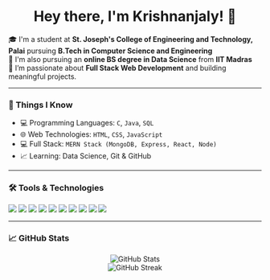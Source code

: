 <h1 align="center">Hey there, I'm Krishnanjaly! 👋</h1>

🎓 I'm a student at **St. Joseph's College of Engineering and Technology, Palai** pursuing **B.Tech in Computer Science and Engineering**  
📘 I'm also pursuing an **online BS degree in Data Science** from **IIT Madras**  
🚀 I’m passionate about **Full Stack Web Development** and building meaningful projects.

---

### 🧠 Things I Know

- 💻 Programming Languages: `C`, `Java`, `SQL`
- 🌐 Web Technologies: `HTML`, `CSS`, `JavaScript`
- 💻 Full Stack: `MERN Stack (MongoDB, Express, React, Node)`
- 📈 Learning: Data Science, Git & GitHub

---

### 🛠️ Tools & Technologies

<p>
  <img src="[https://img.shields.io/badge/C-00599C?style=flat&logo=c&logoColor=white](https://i.pinimg.com/564x/71/5b/59/715b59c8c7545d9dafb1a04111edde40.jpg)"/>
  <img src="[https://img.shields.io/badge/Java-007396?style=flat&logo=java&logoColor=white](https://4kwallpapers.com/images/wallpapers/java-logo-2560x1440-15990.png)"/>
  <img src="https://img.shields.io/badge/SQL-4479A1?style=flat&logo=postgresql&logoColor=white"/>
  <img src="https://img.shields.io/badge/HTML5-E34F26?style=flat&logo=html5&logoColor=white"/>
  <img src="https://img.shields.io/badge/CSS3-1572B6?style=flat&logo=css3&logoColor=white"/>
  <img src="https://img.shields.io/badge/JavaScript-F7DF1E?style=flat&logo=javascript&logoColor=black"/>
  <img src="https://img.shields.io/badge/React-20232A?style=flat&logo=react&logoColor=61DAFB"/>
  <img src="https://img.shields.io/badge/Node.js-339933?style=flat&logo=node.js&logoColor=white"/>
  <img src="https://img.shields.io/badge/Express.js-000000?style=flat&logo=express&logoColor=white"/>
  <img src="https://img.shields.io/badge/MongoDB-4EA94B?style=flat&logo=mongodb&logoColor=white"/>
</p>

---

### 📈 GitHub Stats

<p align="center">
  <img src="https://github-readme-stats.vercel.app/api?username=Krishnanjaly&show_icons=true&theme=radical" alt="GitHub Stats" />
  <br />
  <img src="https://github-readme-streak-stats.herokuapp.com/?user=Krishnanjaly&theme=radical" alt="GitHub Streak" />
</p>



<!--
**Krishnanjaly/Krishnanjaly** is a ✨ _special_ ✨ repository because its `README.md` (this file) appears on your GitHub profile.

Here are some ideas to get you started:

- 🔭 I’m currently working on ...
- 🌱 I’m currently learning ...
- 👯 I’m looking to collaborate on ...
- 🤔 I’m looking for help with ...
- 💬 Ask me about ...
- 📫 How to reach me: ...
- 😄 Pronouns: ...
- ⚡ Fun fact: ...
-->
